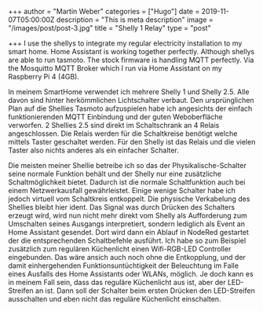 +++
author = "Martin Weber"
categories = ["Hugo"]
date = 2019-11-07T05:00:00Z
description = "This is meta description"
image = "/images/post/post-3.jpg"
title = "Shelly 1 Relay"
type = "post"

+++
I use the shellys to integrate my regular electricity installation to my smart home.
Home Assistant is working together perfectly. Although shellys are able to run tasmoto. The stock firmware is handling MQTT perfectly. Via the Mosquitto MQTT Broker which I run via Home Assistant on my Raspberry Pi 4 (4GB).

In meinem SmartHome verwendet ich mehrere Shelly 1 und Shelly 2.5. Alle davon sind hinter herkömmlichen Lichtschalter verbaut. Den ursprünglichen Plan auf die Shellies Tasmoto aufzuspielen habe ich angesichts der einfach funktionierenden MQTT Einbindung und der guten Weboberfläche verworfen. 2 Shellies 2.5 sind direkt im Schaltschrank an 4 Relais angeschlossen. Die Relais werden für die Schaltkreise benötigt welche mittels Taster geschaltet werden. Für den Shelly ist das Relais und die vielen Taster also nichts anderes als ein einfacher Schalter.

Die meisten meiner Shellie betreibe ich so das der Physikalische-Schalter seine normale Funktion behält und der Shelly nur eine zusätzliche Schaltmöglichkeit bietet. Dadurch ist die normale Schaltfunktion auch bei einem Netzwerkausfall gewährleistet. Einige wenige Schalter habe ich jedoch virtuell vom Schaltkreis entkoppelt. Die physische Verkabelung des Shellies bleibt hier ident. Das Signal was durch Drücken des Schalters erzeugt wird, wird nun nicht mehr direkt vom Shelly als Aufforderung zum Umschalten seines Ausgangs interpretiert, sondern lediglich als Event an Home Assistant gesendet. Dort wird dann ein Ablauf in NodeRed gestartet der die entsprechenden Schaltbefehle ausführt. Ich habe so zum Beispiel zusätzlich zum regulären Küchenlicht einen Wifi-RGB-LED Controller eingebunden. Das wäre ansich auch noch ohne die Entkopplung, und der damit einhergehenden Funktionsuntüchtigkeit der Beleuchtung im Falle eines Ausfalls des Home Assistants oder WLANs, möglich. Je doch kann es in meinem Fall sein, dass das reguläre Küchenlicht aus ist, aber der LED-Streifen an ist. Dann soll der Schalter beim ersten Drücken den LED-Streifen ausschalten und eben nicht das reguläre Küchenlicht einschalten.